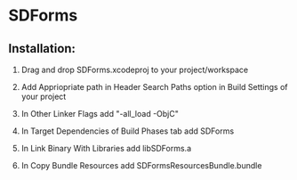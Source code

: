 SDForms
=======

## Installation:
1. Drag and drop SDForms.xcodeproj to your project/workspace

2. Add Appriopriate path in Header Search Paths option in Build Settings of your project

3. In Other Linker Flags add "-all_load -ObjC"

3. In Target Dependencies of Build Phases tab add SDForms

4. In Link Binary With Libraries add libSDForms.a

5. In Copy Bundle Resources add SDFormsResourcesBundle.bundle
